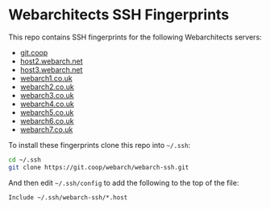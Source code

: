 # Webarchitects SSH Fingerprints

This repo contains SSH fingerprints for the following Webarchitects servers:

* [git.coop](https://git.coop/)
* [host2.webarch.net](https://host2.webarch.net/)
* [host3.webarch.net](https://host3.webarch.net/)
* [webarch1.co.uk](https://webarch1.co.uk/)
* [webarch2.co.uk](https://webarch2.co.uk/)
* [webarch3.co.uk](https://webarch3.co.uk/)
* [webarch4.co.uk](https://webarch4.co.uk/)
* [webarch5.co.uk](https://webarch5.co.uk/)
* [webarch6.co.uk](https://webarch6.co.uk/)
* [webarch7.co.uk](https://webarch7.co.uk/)

To install these fingerprints clone this repo into `~/.ssh`:

```bash
cd ~/.ssh
git clone https://git.coop/webarch/webarch-ssh.git
```

And then edit `~/.ssh/config` to add the following to the top of the file:

```
Include ~/.ssh/webarch-ssh/*.host
```
